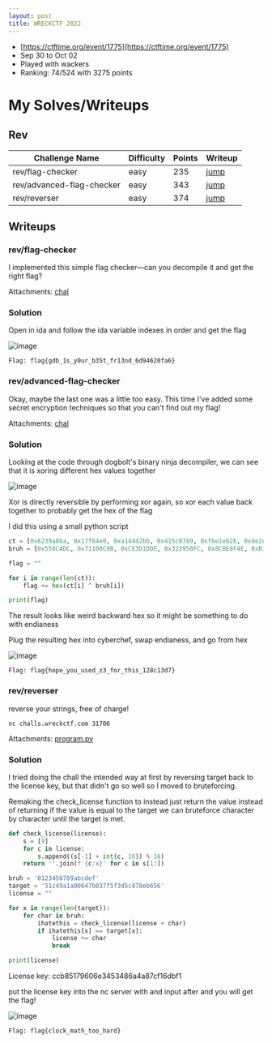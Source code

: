 ```yaml
---
layout: post
title: WRECKCTF 2022
---
```


- [https://ctftime.org/event/1775](https://ctftime.org/event/1775)
- Sep 30 to Oct 02
- Played with wackers
- Ranking: 74/524 with 3275 points

# My Solves/Writeups

## Rev

| Challenge Name | Difficulty | Points | Writeup |
|---|---|---|---|
| rev/flag-checker | easy | 235 | [jump](#revflag-checker) |
| rev/advanced-flag-checker | easy | 343 | [jump](#revadvanced-flag-checker) |
| rev/reverser | easy | 374 | [jump](#revreverser) |

## Writeups

### rev/flag-checker

I implemented this simple flag checker—can you decompile it and get the right flag?

Attachments: [chal](https://wreckctf.com/uploads/306b6533129a06b81530c043da7bea6125979565776123cf7dcecb31afad1a0f/chal)

### Solution

Open in ida and follow the ida variable indexes in order and get the flag

![image](https://user-images.githubusercontent.com/46347858/194734590-c374ab9e-18e3-4f3f-aacb-39b2e6bd03ef.png)

```Flag: flag{gdb_1s_y0ur_b35t_fr13nd_6d94620fa6}```

### rev/advanced-flag-checker

Okay, maybe the last one was a little too easy. This time I've added some secret encryption techniques so that you can't find out my flag!

Attachments: [chal](https://wreckctf.com/uploads/306b6533129a06b81530c043da7bea6125979565776123cf7dcecb31afad1a0f/chal)

### Solution

Looking at the code through dogbolt's binary ninja decompiler, we can see that it is xoring different hex values together

![image](https://user-images.githubusercontent.com/46347858/194734627-29913bff-20cd-43e7-ba02-ed7eb9e0844c.png)

Xor is directly reversible by performing xor again, so xor each value back together to probably get the hex of the flag

I did this using a small python script
```py
ct = [0x6239a8ba, 0x17f64e0, 0xa14442bb, 0x415c0789, 0xf6e1eb2b, 0xde2c6878, 0x669d2f08, 0xc8d2ae51, 0x6c12677f, 0x3c3cfba3]
bruh = [0x558C4DC, 0x71100C9B, 0xCE3D1DDE, 0x322958FC, 0x8CBE8F4E, 0xB14A374B, 0xEE9707A, 0xF98DDD38, 0x5D715F4D, 0x410B9F90]

flag = ""

for i in range(len(ct)):
    flag += hex(ct[i] ^ bruh[i])

print(flag)
```
The result looks like weird backward hex so it might be something to do with endianess

Plug the resulting hex into cyberchef, swap endianess, and go from hex

![image](https://user-images.githubusercontent.com/46347858/194734686-5fa4616a-6a88-43e9-97ae-b6371a23681a.png)

```Flag: flag{hope_you_used_z3_for_this_128c13d7}```

### rev/reverser

reverse your strings, free of charge!

```
nc challs.wreckctf.com 31706
```

Attachments: [program.py](https://wreckctf.com/uploads/cae6302ebfb0c136da02abd232f1b08f0556fbb2344f72eee1963269dbfe3a51/program.py)

### Solution

I tried doing the chall the intended way at first by reversing target back to the license key, but that didn't go so well so I moved to bruteforcing.

Remaking the check_license function to instead just return the value instead of returning if the value is equal to the target we can bruteforce character by character until the target is met.

```py
def check_license(license):
    s = [9]
    for c in license:
        s.append((s[-1] + int(c, 16)) % 16)
    return ''.join(f'{c:x}' for c in s[1:])

bruh = '0123456789abcdef'
target = '51c49a1a00647b037f5f3d5c878eb656'
license = ""

for x in range(len(target)):
    for char in bruh:
        ihatethis = check_license(license + char)
        if ihatethis[x] == target[x]:
            license += char
            break

print(license)
```

License key: ccb85179606e3453486a4a87cf16dbf1

put the license key into the nc server with and input after and you will get the flag!

![image](https://user-images.githubusercontent.com/46347858/194734761-48bf4946-4108-4c04-9fcd-b24492ca8ba2.png)

```Flag: flag{clock_math_too_hard}```
